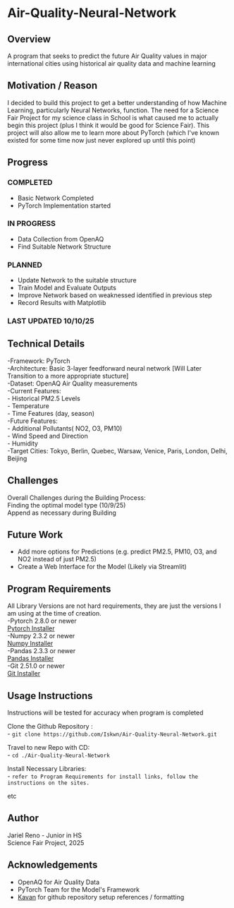 # Air-Quality-Neural-Network

## Overview

A program that seeks to predict the future Air Quality values in major international cities using historical air quality data and machine learning

## Motivation / Reason

I decided to build this project to get a better understanding of how Machine Learning, particularly Neural Networks, function. The need for a Science Fair Project for my science class in School is what caused me to actually begin this project (plus I think it would be good for Science Fair). This project will also allow me to learn more about PyTorch (which I've known existed for some time now just never explored up until this point)

## Progress

### COMPLETED

- Basic Network Completed
- PyTorch Implementation started

### IN PROGRESS

- Data Collection from OpenAQ
- Find Suitable Network Structure

### PLANNED

- Update Network to the suitable structure
- Train Model and Evaluate Outputs
- Improve Network based on weaknessed identified in previous step
- Record Results with Matplotlib

### LAST UPDATED 10/10/25

## Technical Details

-Framework: PyTorch  
-Architecture: Basic 3-layer feedforward neural network [Will Later Transition to a more appropriate stucture]  
-Dataset: OpenAQ Air Quality measurements  
-Current Features:  
    -  Historical PM2.5 Levels  
    -  Temperature  
    -  Time Features (day, season)  
-Future Features:  
    -  Additional Pollutants( NO2, O3, PM10)  
    -  Wind Speed and Direction  
    -  Humidity  
-Target Cities: Tokyo, Berlin, Quebec, Warsaw, Venice, Paris, London, Delhi, Beijing

## Challenges

Overall Challenges during the Building Process:  
Finding the optimal model type (10/9/25)  
Append as necessary during Building

## Future Work

- Add more options for Predictions (e.g. predict PM2.5, PM10, O3, and NO2 instead of just PM2.5)  
- Create a Web Interface for the Model (Likely via Streamlit)

## Program Requirements

All Library Versions are not hard requirements, they are just the versions I am using at the time of creation.  
-Pytorch 2.8.0 or newer  
    [Pytorch Installer](https://pytorch.org)  
-Numpy 2.3.2 or newer  
    [Numpy Installer](https://numpy.org/install/)  
-Pandas 2.3.3 or newer  
    [Pandas Installer](https://pandas.pydata.org/docs/install.html)  
-Git 2.51.0 or newer  
    [Git Installer](https://git-scm.com/downloads)  

## Usage Instructions

Instructions will be tested for accuracy when program is completed  

Clone the Github Repository :  
    - `git clone https://github.com/Iskwn/Air-Quality-Neural-Network.git`  

Travel to new Repo with CD:  
    - `cd ./Air-Quality-Neural-Network`  

Install Necessary Libraries:  
    - `refer to Program Requirements for install links, follow the instructions on the sites.`  

etc

## Author

Jariel Reno - Junior in HS  
Science Fair Project, 2025

## Acknowledgements

- OpenAQ for Air Quality Data
- PyTorch Team for the Model's Framework
- [Kavan](https://github.com/kavan010) for github repository setup references / formatting
